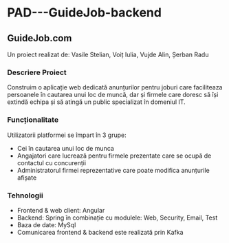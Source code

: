 # PAD---GuideJob-backend
## GuideJob.com ###

 Un proiect realizat de: Vasile Stelian, Voiț Iulia, Vujde Alin, Șerban Radu

### Descriere Proiect

 Construim o aplicație web dedicată anunțurilor pentru joburi care faciliteaza persoanele în cautarea unui loc de muncă, dar și firmele care doresc să își extindă echipa și să atingă un public specializat în domeniul IT.

### Funcționalitate

Utilizatorii platformei se împart în 3 grupe: 
  * Cei în cautarea unui loc de munca
  * Angajatori care lucrează pentru firmele prezentate care se ocupă de contactul cu concurenții
  * Administratorul firmei reprezentative care poate modifica anunțurile afișate

### Tehnologii

 * Frontend & web client: Angular
 * Backend: Spring în combinație cu modulele: Web, Security, Email, Test
 * Baza de date: MySql
 * Comunicarea frontend & backend este realizată prin Kafka



